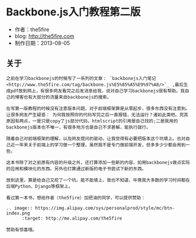 Backbone.js入门教程第二版
=========================

* 作者：the5fire
* blog: http://the5fire.com
* 制作日期：2013-08-05

关于
------------------------

    之前在学习backbonejs的时候写了一系列的文章： `backbonejs入门笔记 <http://www.the5fire.com/tag/backbone.js%E5%85%A5%E9%97%A8/>`_ ,最后生成pdf放到网上，有很多网友看完之后发消息给我，说对自己学习backbonejs很有帮助。我自己的博客也有大部分的流量来自backbonejs的搜索。

    在写第一版教程的时候没有注意版本问题，对于前端框架算是从零起步，很多东西没有注意到。让很多网友产生疑惑： 为何我按照你的代码写完之后一直报错，无法运行？诸如此类吧。究其原因有两点，一是只是copy了js部分代码，htmlscript的引用是自己找的;二是我用的backbonejs版本也不唯一，有很多地方也是自己不求甚解，能执行就行。

    随着自己对前端框架的理解，以及网友提问的驱动，让我觉得有必要把版本这个坑填上。也对自己近一年来关于前端上的学习做一个整理，虽然我不是专门做前端开发，但多多少少都会用到一些。

    这本书除了对之前原有内容的升级之外，还打算添加一些新的内容，如用backbonejs做点实际的应用和模块化的东西。另外也打算通过新版的电子书尝试下新的东西。

    放到这里，算是给自己又挖了一个坑。能不能填上，我也不知道，毕竟我大多数的学习时间都在后端Python、Django等框架上。

    看过第一本书，想给作者（the5fire）加把油的同学，可以提供赞助：

    .. image:: https://img.alipay.com/sys/personalprod/style/mc/btn-index.png
          :target: http://me.alipay.com/the5fire

    赞助有惊喜哦。
